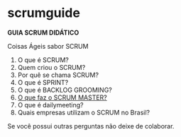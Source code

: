 # scrumguide

**GUIA SCRUM DIDÁTICO**

Coisas Ágeis sabor SCRUM

1. O que é SCRUM?
2. Quem criou o SCRUM?
3. Por quê se chama SCRUM?
4. O que é SPRINT?
5. O que é BACKLOG GROOMING?
6. [O que faz o SCRUM MASTER?](https://github.com/trevobr/scrumguide/blob/master/scrumaster.md)
7. O que é dailymeeting? 
8. Quais empresas utilizam o SCRUM no Brasil? 

Se você possui outras perguntas não deixe de colaborar. 
